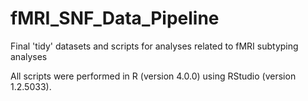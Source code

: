 # fMRI_SNF_Data_Pipeline
Final 'tidy' datasets and scripts for analyses related to fMRI subtyping analyses

All scripts were performed in R (version 4.0.0) using RStudio (version 1.2.5033). 
